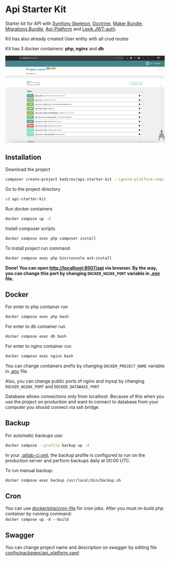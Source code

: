 # Api Starter Kit

[//]: <> ( todo udpate image and add new docker commands, tell about interfaces )


Starter kit for API with 
[Symfony Skeleton](https://symfony.com/),
[Doctrine](https://www.doctrine-project.org/), 
[Maker Bundle](https://symfony.com/doc/current/bundles/SymfonyMakerBundle/index.html), 
[Migrations Bundle](https://symfony.com/doc/current/bundles/DoctrineMigrationsBundle/index.html), 
[Api-Platform](https://api-platform.com/) and 
[Lexik JWT-auth](https://jwt.io/).

Kit has also already created User entity with all crud routes

Kit has 3 docker containers: **php, nginx** and **db** 

![poster](poster.png)
## Installation

Download the project<br>
```bash
composer create-project kadirov/api-starter-kit --ignore-platform-reqs --no-scripts
```

Go to the project directory
```bash
cd api-starter-kit
```


Run docker containers
```bash
docker compose up -d
```

Install composer scripts
```bash
docker compose exec php composer install
```

To install project run command
```bash
docker compose exec php bin/console ask:install
```

**Done! You can open <a href="http://localhost:8507/api" target="_blank">http://localhost:8507/api</a> via browser. 
By the way, you can change this port by changing ```DOCKER_NGINX_PORT``` variable in [.env](.env) file.** 

## Docker
For enter to php container run 
```bash
docker compose exec php bash
```

For enter to db container run 
```bash
docker compose exec db bash
```

For enter to nginx container run 
```bash
docker compose exec nginx bash
```

You can change containers prefix by changing ```DOCKER_PROJECT_NAME``` variable in [.env](.env) file.  

Also, you can change public ports of nginx and mysql by changing ```DOCKER_NGINX_PORT``` and ```DOCKER_DATABASE_PORT```

Database allows connections only from localhost. 
Because of this when you use the project on production and want to connect to database from your computer
you should connect via ssh bridge.

## Backup
For automatic backups use:
```bash
docker compose --profile backup up -d
```

In your [.gitlab-ci.yml](.gitlab-ci.yml), the backup profile is configured
to run on the production server and perform backups daily at 00:00 UTC.

To run manual backup:
```bash
docker compose exec backup /usr/local/bin/backup.sh
```

## Cron

You can use [docker/php/cron-file](docker/php/cron-file) for cron jobs. 
After you must re-build php container by running command:<br> 
```docker compose up -d --build```

## Swagger 
You can change project name and description on swagger by editing file
[config/packages/api_platform.yaml](config/packages/api_platform.yaml)
